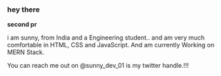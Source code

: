 ### hey there
**second pr**


i am sunny, from India and a Engineering student..
and am very much comfortable in HTML, CSS and JavaScript.
And am currently Working on MERN Stack.

You can reach me out on @sunny_dev_01 is my twitter handle.!!!

